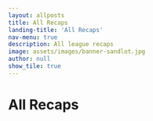 ```yaml
---
layout: allposts
title: All Recaps
landing-title: 'All Recaps'
nav-menu: true
description: All league recaps
image: assets/images/banner-sandlot.jpg
author: null
show_tile: true
---
```


<h1>All Recaps</h1>

